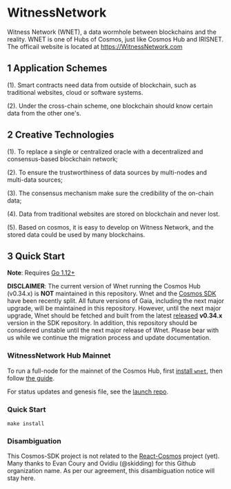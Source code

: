 # WitnessNetwork

Witness Network (WNET), a data wormhole between blockchains and the reality. 
WNET is one of Hubs of Cosmos, just like Cosmos Hub and IRISNET.
The officail website is located at https://WitnessNetwork.com 

## 1 Application Schemes

(1). Smart contracts need data from outside of blockchain, such as traditional websites, cloud or software systems.  

(2). Under the cross-chain scheme, one blockchain should know certain data from the other one's. 

## 2 Creative Technologies

(1).  To replace a single or centralized oracle with a decentralized and consensus-based blockchain network;

(2). To ensure the trustworthiness of data sources by multi-nodes and multi-data sources;

(3). The consensus mechanism  make sure the credibility of the on-chain data;

(4). Data from traditional websites are stored on blockchain and never lost.

(5). Based on cosmos, it is easy to develop on Witness Network, and the stored data could be used by many blockchains.

## 3  Quick Start

**Note**: Requires [Go 1.12+](https://golang.org/dl/)

**DISCLAIMER**: The current version of Wnet running the Cosmos Hub (v0.34.x) is
__NOT__ maintained in this repository. Wnet and the [Cosmos SDK](https://github.com/cosmos/cosmos-sdk/)
have been recently split. All future versions of Gaia, including the next major
upgrade, will be maintained in this repository. However, until the next major upgrade,
Wnet should be fetched and built from the latest [released](https://github.com/cosmos/cosmos-sdk/releases)
__v0.34.x__ version in the SDK repository. In addition, this repository should be
considered unstable until the next major release of Wnet. Please bear with us
while we continue the migration process and update documentation.

### WitnessNetwork Hub Mainnet

To run a full-node for the mainnet of the Cosmos Hub, first [install `wnet`](./docs/installation.md), then follow [the guide](./docs/join-mainnet.md).

For status updates and genesis file, see the [launch repo](https://github.com/WitnessNetwork/launch).

### Quick Start

```
make install
```

### Disambiguation

This Cosmos-SDK project is not related to the [React-Cosmos](https://github.com/react-cosmos/react-cosmos) project (yet). Many thanks to Evan Coury and Ovidiu (@skidding) for this Github organization name. As per our agreement, this disambiguation notice will stay here.


